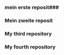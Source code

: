 ### mein erste reposit###
### Mein zweite reposit ###
### My third repository ###
### My fourth repository ###

